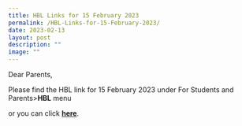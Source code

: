 ```yaml
---
title: HBL Links for 15 February 2023
permalink: /HBL-Links-for-15-February-2023/
date: 2023-02-13
layout: post
description: ""
image: ""
---
```


Dear Parents,

Please find the HBL link for 15 February 2023 under For Students and Parents>**HBL** menu

or you can click **[here](https://frontierpri.moe.edu.sg/hbl-links-for-15-Feb-23/)**.